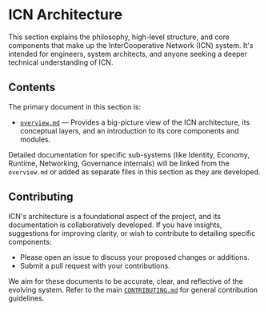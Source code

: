 # ICN Architecture

This section explains the philosophy, high-level structure, and core components that make up the InterCooperative Network (ICN) system. It's intended for engineers, system architects, and anyone seeking a deeper technical understanding of ICN.

## Contents

The primary document in this section is:

- [`overview.md`](./overview.md) — Provides a big-picture view of the ICN architecture, its conceptual layers, and an introduction to its core components and modules.

Detailed documentation for specific sub-systems (like Identity, Economy, Runtime, Networking, Governance internals) will be linked from the `overview.md` or added as separate files in this section as they are developed.

## Contributing

ICN's architecture is a foundational aspect of the project, and its documentation is collaboratively developed. If you have insights, suggestions for improving clarity, or wish to contribute to detailing specific components:

*   Please open an issue to discuss your proposed changes or additions.
*   Submit a pull request with your contributions.

We aim for these documents to be accurate, clear, and reflective of the evolving system. Refer to the main [`CONTRIBUTING.md`](../CONTRIBUTING.md) for general contribution guidelines. 